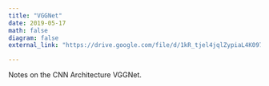 ```yaml
---
title: "VGGNet"
date: 2019-05-17
math: false
diagram: false
external_link: "https://drive.google.com/file/d/1kR_tjel4jqlZypiaL4K097sCrx-eFG5q/view?usp=sharing"

---
```

Notes on the CNN Architecture VGGNet.